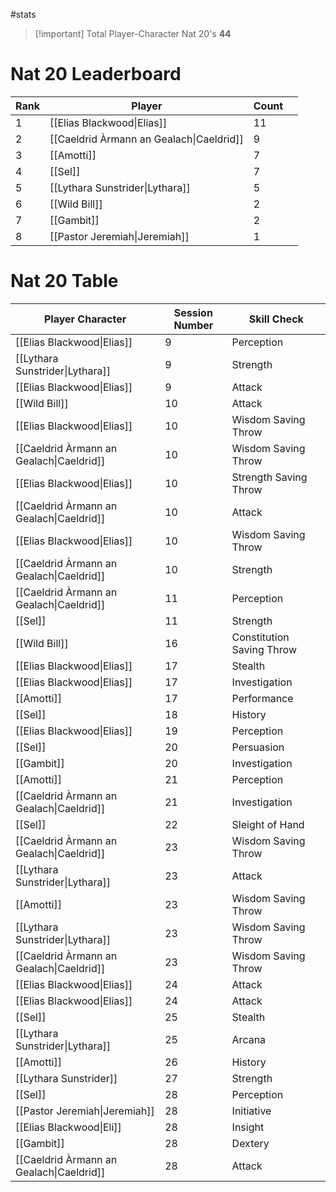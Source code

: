 #stats

> [!important] Total Player-Character Nat 20's
> **44**

# Nat 20 Leaderboard

| Rank | Player                                   | Count |     |
| ---- | ---------------------------------------- | ----- | --- |
| 1    | [[Elias Blackwood\|Elias]]               | $11$  |     |
| 2    | [[Caeldrid Àrmann an Gealach\|Caeldrid]] | $9$   |     |
| 3    | [[Amotti]]                               | $7$   |     |
| 4    | [[Sel]]                                  | $7$   |     |
| 5    | [[Lythara Sunstrider\|Lythara]]          | $5$   |     |
| 6    | [[Wild Bill]]                            | $2$   |     |
| 7    | [[Gambit]]                               | $2$   |     |
| 8    | [[Pastor Jeremiah\|Jeremiah]]            | 1     |     |


# Nat 20 Table

| Player Character                         | Session Number | Skill Check                   |
| ---------------------------------------- | -------------- | ----------------------------- |
| [[Elias Blackwood\|Elias]]               | 9              | Perception                    |
| [[Lythara Sunstrider\|Lythara]]          | 9              | Strength                      |
| [[Elias Blackwood\|Elias]]               | 9              | Attack                        |
| [[Wild Bill]]                            | 10             | Attack                        |
| [[Elias Blackwood\|Elias]]               | 10             | Wisdom Saving Throw           |
| [[Caeldrid Àrmann an Gealach\|Caeldrid]] | 10             | Wisdom Saving Throw           |
| [[Elias Blackwood\|Elias]]               | 10             | Strength Saving Throw         |
| [[Caeldrid Àrmann an Gealach\|Caeldrid]] | 10             | Attack                        |
| [[Elias Blackwood\|Elias]]               | 10             | Wisdom Saving Throw           |
| [[Caeldrid Àrmann an Gealach\|Caeldrid]] | 10             | Strength                      |
| [[Caeldrid Àrmann an Gealach\|Caeldrid]] | 11             | Perception                    |
| [[Sel]]                                  | 11             | Strength                      |
| [[Wild Bill]]                            | 16             | Constitution Saving Throw<br> |
| [[Elias Blackwood\|Elias]]               | 17             | Stealth                       |
| [[Elias Blackwood\|Elias]]               | 17             | Investigation                 |
| [[Amotti]]                               | 17             | Performance                   |
| [[Sel]]                                  | 18             | History                       |
| [[Elias Blackwood\|Elias]]               | 19             | Perception                    |
| [[Sel]]                                  | 20             | Persuasion                    |
| [[Gambit]]                               | 20             | Investigation                 |
| [[Amotti]]                               | 21             | Perception                    |
| [[Caeldrid Àrmann an Gealach\|Caeldrid]] | 21             | Investigation                 |
| [[Sel]]                                  | 22             | Sleight of Hand               |
| [[Caeldrid Àrmann an Gealach\|Caeldrid]] | 23             | Wisdom Saving Throw           |
| [[Lythara Sunstrider\|Lythara]]          | 23             | Attack                        |
| [[Amotti]]                               | 23             | Wisdom Saving Throw           |
| [[Lythara Sunstrider\|Lythara]]          | 23             | Wisdom Saving Throw           |
| [[Caeldrid Àrmann an Gealach\|Caeldrid]] | 23             | Wisdom Saving Throw           |
| [[Elias Blackwood\|Elias]]               | 24             | Attack                        |
| [[Elias Blackwood\|Elias]]               | 24             | Attack                        |
| [[Sel]]                                  | 25             | Stealth                       |
| [[Lythara Sunstrider\|Lythara]]          | 25             | Arcana                        |
| [[Amotti]]                               | 26             | History                       |
| [[Lythara Sunstrider]]                   | 27             | Strength                      |
| [[Sel]]                                  | 28             | Perception                    |
| [[Pastor Jeremiah\|Jeremiah]]            | 28             | Initiative                    |
| [[Elias Blackwood\|Eli]]                 | 28             | Insight                       |
| [[Gambit]]                               | 28             | Dextery                       |
| [[Caeldrid Àrmann an Gealach\|Caeldrid]] | 28             | Attack                        |
